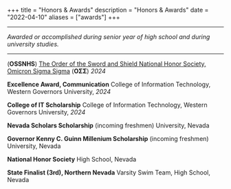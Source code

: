 +++
title = "Honors & Awards"
description = "Honors & Awards"
date = "2022-04-10"
aliases = ["awards"]
+++

---

*Awarded or accomplished during senior year of high school and during university studies.*

---

(**OSSNHS**) [The Order of the Sword and Shield National Honor Society, Omicron Sigma Sigma](https://www.securityhonorsociety.org/) (**ΟΣΣ**)
*2024*

**Excellence Award, Communication**
College of Information Technology, Western Governors University, *2024*

**College of IT Scholarship**
College of Information Technology, Western Governors University, *2024*

**Nevada Scholars Scholarship**
(incoming freshmen) University, Nevada

**Governor Kenny C. Guinn Millenium Scholarship**
(incoming freshmen) University, Nevada

**National Honor Society**
High School, Nevada

**State Finalist (3rd), Northern Nevada**
Varsity Swim Team, High School, Nevada
